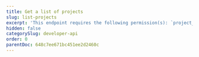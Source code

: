 ```yaml
---
title: Get a list of projects
slug: list-projects
excerpt: 'This endpoint requires the following permission(s): `project_configuration:projects:read`.'
hidden: false
categorySlug: developer-api
order: 0
parentDoc: 648c7ee671bc451ee2d2460c
---
```

